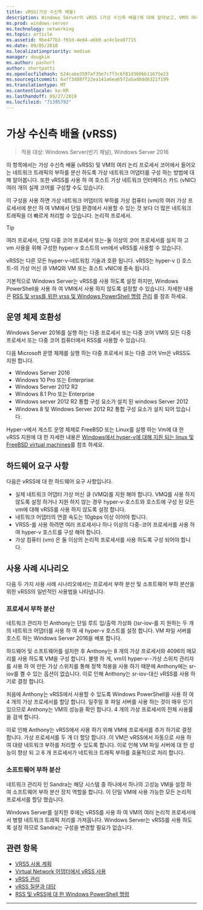 ```yaml
---
title: vRSS(가상 수신측 배율)
description: Windows Server의 vRSS (가상 수신측 배율)에 대해 알아보고, VM의 여러 논리 프로세서 코어에서 들어오는 네트워크 트래픽의 부하를 분산 하도록 가상 네트워크 어댑터를 구성 하는 방법에 대해 알아봅니다. 호스트 가상 네트워크 인터페이스 카드 (vNIC)에 대 한 여러 실제 코어를 구성할 수도 있습니다.
ms.prod: windows-server
ms.technology: networking
ms.topic: article
ms.assetid: 9be477b3-f81d-4e84-a6b0-ac4c1ea97715
ms.date: 09/05/2018
ms.localizationpriority: medium
manager: dougkim
ms.author: pashort
author: shortpatti
ms.openlocfilehash: b24cabe3597af35e7c7f3c6f81d360bb11675e23
ms.sourcegitcommit: 6aff3d88ff22ea141a6ea6572a5ad8dd6321f199
ms.translationtype: MT
ms.contentlocale: ko-KR
ms.lasthandoff: 09/27/2019
ms.locfileid: "71395792"
---
```

# <a name="virtual-receive-side-scaling-vrss"></a>가상 수신측 배율 \(vRSS\)

>적용 대상: Windows Server(반기 채널), Windows Server 2016

이 항목에서는 가상 수신측 배율 (vRSS) 및 VM의 여러 논리 프로세서 코어에서 들어오는 네트워크 트래픽의 부하를 분산 하도록 가상 네트워크 어댑터를 구성 하는 방법에 대해 알아봅니다. 또한 vRSS를 사용 하 여 호스트 가상 네트워크 인터페이스 카드 \(vNIC\)여러 개의 실제 코어를 구성할 수도 있습니다.

이 구성을 사용 하면 가상 네트워크 어댑터의 부하를 가상 컴퓨터 \(vm\)의 여러 가상 프로세서에 분산 하 여 VM에서 단일 환경에서 사용할 수 있는 것 보다 더 많은 네트워크 트래픽을 더 빠르게 처리할 수 있습니다. 논리적 프로세서.

>[!TIP]
>여러 프로세서, 단일 다중 코어 프로세서 또는\-둘 이상의 코어 프로세서를 설치 하 고 vm 사용을 위해 구성한 hyper-v 호스트의 vm에서 vRSS를 사용할 수 있습니다.

vRSS는 다른 모든 hyper-v\-네트워킹 기술과 호환 됩니다. vRSS는 hyper-v \(\) 호스트\-의 가상 머신 큐 VMQ와 VM 또는 호스트 vNIC에 종속 됩니다.

기본적으로 Windows Server는 vRSS를 사용 하도록 설정 하지만, Windows PowerShell을 사용 하 여 VM에서 사용 하지 않도록 설정할 수 있습니다. 자세한 내용은 [RSS 및 vrss를 위한 vrss 및 Windows PowerShell 명령](vrss-wps.md) [관리](vrss-manage.md) 를 참조 하세요.



## <a name="operating-system-compatibility"></a>운영 체제 호환성

Windows Server 2016를 실행 하는 다중 프로세서 또는 다중 코어 VM의 모든 다중 프로세서 또는 다중 코어 컴퓨터에서 RSS를 사용할 수 있습니다.

다음 Microsoft 운영 체제를 실행 하는 다중 프로세서 또는 다중 코어 Vm은 vRSS도 지원 합니다.

- Windows Server 2016
- Windows 10 Pro 또는 Enterprise
- Windows Server 2012 R2
- Windows 8.1 Pro 또는 Enterprise
- Windows server 2012 R2 통합 구성 요소가 설치 된 windows Server 2012
- Windows 8 및 Windows Server 2012 R2 통합 구성 요소가 설치 되어 있습니다.

Hyper-v에서 게스트 운영 체제로 FreeBSD 또는 Linux를 실행 하는 Vm에 대 한 vRSS 지원에 대 한 자세한 내용은 [Windows에서 hyper-v에 대해 지원 되는 linux 및 FreeBSD virtual machines](https://docs.microsoft.com/windows-server/virtualization/hyper-v/Supported-Linux-and-FreeBSD-virtual-machines-for-Hyper-V-on-Windows)를 참조 하세요.
  
## <a name="hardware-requirements"></a>하드웨어 요구 사항

다음은 vRSS에 대 한 하드웨어 요구 사항입니다.
 
- 실제 네트워크 어댑터 가상 머신 큐 \(VMQ\)를 지원 해야 합니다. VMQ를 사용 하지 않도록 설정 하거나 지원 하지 않는 경우 hyper-v\-호스트와 호스트에 구성 된 모든 vm에 대해 vRSS를 사용 하지 않도록 설정 합니다.
- 네트워크 어댑터의 연결 속도는 10gbps 이상 이어야 합니다.
- VRSS\-를 사용 하려면 여러 프로세서나 하나 이상의 다중\-코어 프로세서를 사용 하 여 hyper-v 호스트를 구성 해야 합니다.
- 가상 컴퓨터 \(vm\) 은 둘 이상의 논리적 프로세서를 사용 하도록 구성 되어야 합니다.


## <a name="use-case-scenarios"></a>사용 사례 시나리오

다음 두 가지 사용 사례 시나리오에서는 프로세서 부하 분산 및 소프트웨어 부하 분산을 위한 vRSS의 일반적인 사용법을 나타냅니다.

### <a name="processor-load-balancing"></a>프로세서 부하 분산
  
네트워크 관리자 인 Anthony는 단일 루트 입/출력 가상화 \(\)sr-iov\-를 지 원하는 두 개의 네트워크 어댑터를 사용 하 여 새 hyper-v 호스트를 설정 합니다. VM 파일 서버를 호스트 하는 Windows Server 2016을 배포 합니다.

하드웨어 및 소프트웨어를 설치한 후 Anthony는 8 개의 가상 프로세서와 4096의 메모리를 사용 하도록 VM을 구성 합니다. 불행 하 게, vm이 hyper-v\-\-가상 스위치 관리자를 사용 하 여 만든 가상 스위치를 통해 정책 적용을 사용 하기 때문에 Anthony에는 sr-iov를 켤 수 있는 옵션이 없습니다. 이로 인해 Anthony는 sr-iov\-대신 vRSS를 사용 하기로 결정 합니다.

처음에 Anthony는 vRSS에서 사용할 수 있도록 Windows PowerShell을 사용 하 여 4 개의 가상 프로세서를 할당 합니다. 일주일 후 파일 서버를 사용 하는 것이 매우 인기 있으므로 Anthony는 VM의 성능을 확인 합니다.  4 개의 가상 프로세서의 전체 사용률을 검색 합니다.

이로 인해 Anthony는 vRSS에서 사용 하기 위해 VM에 프로세서를 추가 하기로 결정 합니다.  가상 프로세서를 두 개 더 할당 합니다 .이 VM은 vRSS에서 자동으로 사용 하 여 대량 네트워크 부하를 처리할 수 있도록 합니다. 이로 인해 VM 파일 서버에 대 한 성능이 향상 되 고 6 개 프로세서가 네트워크 트래픽 부하를 효율적으로 처리 합니다.


### <a name="software-load-balancing"></a>소프트웨어 부하 분산

네트워크 관리자 인 Sandra는 해당 시스템 중 하나에서 하나의 고성능 VM을 설정 하 여 소프트웨어 부하 분산 장치 역할을 합니다. 이 단일 VM에 사용 가능한 모든 논리적 프로세서를 할당 했습니다.

Windows Server를 설치한 후에는 vRSS를 사용 하 여 VM의 여러 논리적 프로세서에서 병렬 네트워크 트래픽 처리를 가져옵니다. Windows Server는 vRSS를 사용 하도록 설정 하므로 Sandra는 구성을 변경할 필요가 없습니다.


## <a name="related-topics"></a>관련 항목

- [VRSS 사용 계획](vrss-plan.md)
- [Virtual Network 어댑터에서 vRSS 사용](vrss-enable.md)
- [vRSS 관리](vrss-manage.md)
- [vRSS 질문과 대답](vrss-faq.md)
- [RSS 및 vRSS에 대 한 Windows PowerShell 명령](vrss-wps.md)

---
